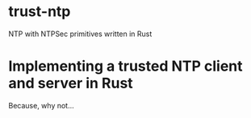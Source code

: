 # trust-ntp
NTP with NTPSec primitives written in Rust

# Implementing a trusted NTP client and server in Rust

Because, why not...
